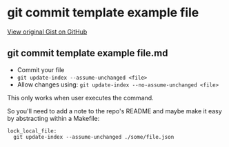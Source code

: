 # git commit template example file

[View original Gist on GitHub](https://gist.github.com/Integralist/5224a227dccd5007a8081a270029c58c)

## git commit template example file.md

- Commit your file
- `git update-index --assume-unchanged <file>`
- Allow changes using: `git update-index --no-assume-unchanged <file>`

This only works when user executes the command.

So you'll need to add a note to the repo's README and maybe make it easy by abstracting within a Makefile:

```make
lock_local_file:
  git update-index --assume-unchanged ./some/file.json
```

